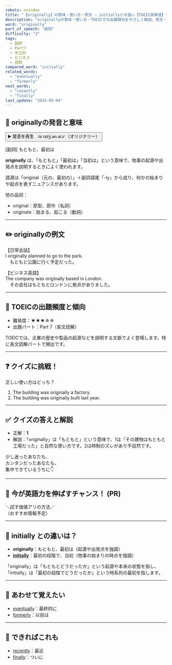 ```yaml
---
robots: noindex
title: "【originally】の意味・使い方・例文 ― initiallyとの違い【TOEIC英単語】"
description: "originallyの意味・使い方・TOEICでの出題傾向をやさしく解説。例文・クイズ付きでinitiallyとの違いもわかりやすく学べます。"
word: "originally"
part_of_speech: "副詞"
difficulty: "3"
tags:
  - 副詞
  - Part7
  - 中立的
  - ビジネス
  - 説明
compared_word: "initially"
related_words:
  - "eventually"
  - "formerly"
next_words:
  - "recently"
  - "finally"
last_update: "2025-05-04"
---
```


## 🔰 originallyの発音と意味

<button class="play-audio" onclick="playTTS('originally')">
  <span class="play-audio-main">
    ▶️ 発音を再生　/əˈrɪdʒ.ən.əl.i/
  </span>
  <span class="play-audio-sub">
    （オリジナリー）
  </span>
</button>

[副詞] もともと、最初は

**originally** は、「もともと」「最初は」「当初は」という意味で、物事の起源や出発点を説明するときによく使われます。

語源は「original（元の、最初の）」＋副詞語尾「-ly」から成り、何かの始まりや起点を表すニュアンスがあります。

他の品詞：  
- original：原型、原作（名詞）
- originate：始まる、起こる（動詞）

---

## ✏️ originallyの例文

【日常会話】  
I originally planned to go to the park.  
　もともと公園に行く予定だった。

【ビジネス英語】  
The company was originally based in London.  
　その会社はもともとロンドンに拠点がありました。

---

## 🎯 TOEICの出題頻度と傾向

- 難易度：★★★☆☆
- 出題パート：Part 7（長文読解）

TOEICでは、企業の歴史や製品の起源などを説明する文脈でよく登場します。特に長文読解パートで頻出です。

---

## ❓ クイズに挑戦！

正しい使い方はどっち？

1. The building was originally a factory.  
2. The building was originally built last year.

---

## ✅ クイズの答えと解説

- 正解：**1**
- 解説：「originally」は「もともと」という意味で、1は「その建物はもともと工場だった」と自然な使い方です。2は時制のズレがあり不自然です。

少し迷ったあなたも、  
カンタンだったあなたも、  
集中できているうちに👇️

---

## 🚀 今が英語力を伸ばすチャンス！ (PR)

<div class="info-center">
＼試す価値アリの方法／<br>  
（おすすめ情報予定）
</div>

---

## 🤔  initially との違いは？

- **originally**：もともと、最初は（起源や出発点を強調）
- **[initially](/initially)**：最初の段階で、当初（物事の始まりの時点を強調）

「originally」は「もともとどうだったか」という起源や本来の状態を指し、「initially」は「最初の段階でどうだったか」という時系列の最初を指します。

---

## 🧩 あわせて覚えたい

- [eventually](/eventually)：最終的に
- [formerly](/formerly)：以前は

---

## 📖 できればこれも

- [recently](/recently)：最近
- [finally](/finally)：ついに

<!-- cvid: aid38_bid19 -->

